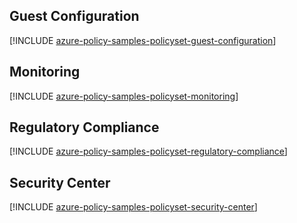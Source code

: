 ## Guest Configuration

[!INCLUDE [azure-policy-samples-policyset-guest-configuration](azure-policy-samples-policyset-guest-configuration.md)]

## Monitoring

[!INCLUDE [azure-policy-samples-policyset-monitoring](azure-policy-samples-policyset-monitoring.md)]

## Regulatory Compliance

[!INCLUDE [azure-policy-samples-policyset-regulatory-compliance](azure-policy-samples-policyset-regulatory-compliance.md)]

## Security Center

[!INCLUDE [azure-policy-samples-policyset-security-center](azure-policy-samples-policyset-security-center.md)]

